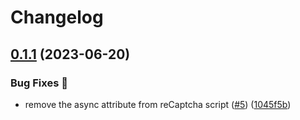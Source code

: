 # Changelog

## [0.1.1](https://github.com/hugomods/recaptcha-v2/compare/v0.1.0...v0.1.1) (2023-06-20)


### Bug Fixes 🐞

* remove the async attribute from reCaptcha script ([#5](https://github.com/hugomods/recaptcha-v2/issues/5)) ([1045f5b](https://github.com/hugomods/recaptcha-v2/commit/1045f5bdb8eb8dd5e0ae84838d7cadcd7d892259))
